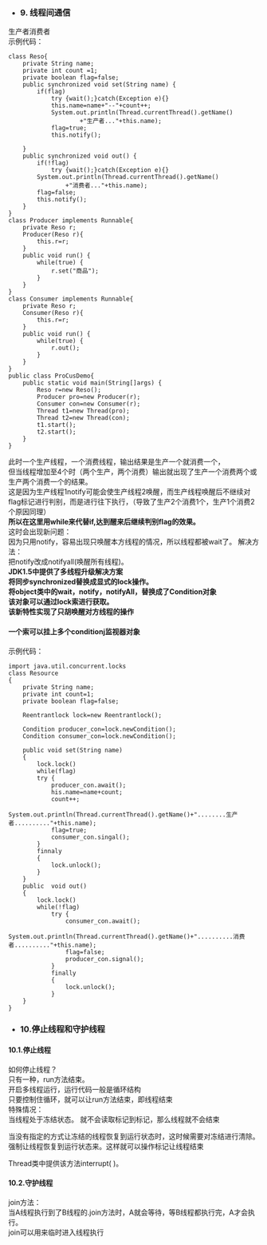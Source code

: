 - ### 9. 线程间通信  
生产者消费者  
示例代码：

    class Reso{
    	private String name;
    	private int count =1;
    	private boolean flag=false;
    	public synchronized void set(String name) {
    		if(flag) 
    			try {wait();}catch(Exception e){}
    			this.name=name+"--"+count++;
    			System.out.println(Thread.currentThread().getName()
    					+"生产者..."+this.name);
    			flag=true;
    			this.notify();
    		
    	}
    	public synchronized void out() {
    		if(!flag)
    			try {wait();}catch(Exception e){}
    		System.out.println(Thread.currentThread().getName()
    				+"消费者..."+this.name);
    		flag=false;
    		this.notify();
    	}
    }
    class Producer implements Runnable{
    	private Reso r;
    	Producer(Reso r){
    		this.r=r;
    	}
    	public void run() {
    		while(true)	{
    			r.set("商品");
    		}
    	}
    }
    class Consumer implements Runnable{
    	private Reso r;
    	Consumer(Reso r){
    		this.r=r;
    	}
    	public void run() {
    		while(true) {
    			r.out();
    		}
    	}
    }
    public class ProCusDemo{
    	public static void main(String[]args) {
    		Reso r=new Reso();
    		Producer pro=new Producer(r);
    		Consumer con=new Consumer(r);
    		Thread t1=new Thread(pro);
    		Thread t2=new Thread(con);
    		t1.start();
    		t2.start();
    	}
    }
此时一个生产线程，一个消费线程，输出结果是生产一个就消费一个，  
但当线程增加至4个时（两个生产，两个消费）输出就出现了生产一个消费两个或生产两个消费一个的结果。  
这是因为生产线程1notify可能会使生产线程2唤醒，而生产线程唤醒后不继续对flag标记进行判别，而是进行往下执行，（导致了生产2个消费1个，生产1个消费2个原因同理）  
**所以在这里用while来代替if,达到醒来后继续判别flag的效果。**  
这时会出现新问题：  
因为只用notify，容易出现只唤醒本方线程的情况，所以线程都被wait了。 
解决方法：  
把notify改成notifyall(唤醒所有线程)。  
**JDK1.5中提供了多线程升级解决方案  
将同步synchronized替换成显式的lock操作。  
将object类中的wait，notify，notifyAll，替换成了Condition对象  
该对象可以通过lock索进行获取。  
该新特性实现了只胡唤醒对方线程的操作** 
#### 一个索可以挂上多个conditionj监视器对象
示例代码：

    import java.util.concurrent.locks
    class Resource
    {
        private String name;
        private int count=1;
        private boolean flag=false;
        
        Reentrantlock lock=new Reentrantlock();
        
        Condition producer_con=lock.newCondition();
        Condition consumer_con=lock.newCondition();
        
        public void set(String name)
        {
            lock.lock()
            while(flag)
            try {
                producer_con.await();
                his.name=name+count;
    		    count++;
    		    System.out.println(Thread.currentThread().getName()+"........生产者.........."+this.name);
    		    flag=true;
    		    consumer_con.singal();
            }
            finnaly
            {
                lock.unlock();
            }
        }
        public  void out()
    	{
    	    lock.lock()
    		while(!flag)
    			try {
    			    consumer_con.await();
    		         System.out.println(Thread.currentThread().getName()+"..........消费者.........."+this.name);
    	        	flag=false; 
    		        producer_con.signal();
    			}
    		    finally
    		    {
    		        lock.unlock();
    		    }
    	}
    }

- ### 10.停止线程和守护线程    
#### 10.1.停止线程  
如何停止线程？  
只有一种，run方法结束。  
开启多线程运行，运行代码一般是循环结构  
只要控制住循环，就可以让run方法结束，即线程结束  
特殊情况：  
当线程处于冻结状态。
就不会读取标记到标记，那么线程就不会结束  

当没有指定的方式让冻结的线程恢复到运行状态时，这时候需要对冻结进行清除。强制让线程恢复到运行状态来。这样就可以操作标记让线程结束  

Thread类中提供该方法interrupt( )。

#### 10.2.守护线程  
join方法：  
当A线程执行到了B线程的.join方法时，A就会等待，等B线程都执行完，A才会执行。  
join可以用来临时进入线程执行























